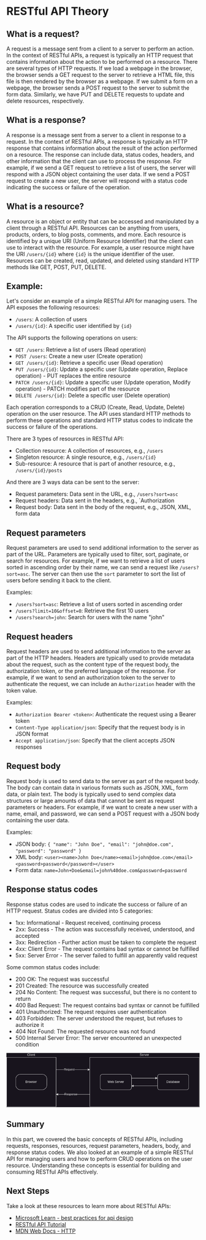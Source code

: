 # RESTful API Theory

## What is a request?

A request is a message sent from a client to a server to perform an action. In the context of RESTful APIs, a request is typically an HTTP request that contains information about the action to be performed on a resource. There are several types of HTTP requests. If we load a webpage in the browser, the browser sends a GET request to the server to retrieve a HTML file, this file is then rendered by the browser as a webpage. If we submit a form on a webpage, the browser sends a POST request to the server to submit the form data. Similarly, we have PUT and DELETE requests to update and delete resources, respectively.

## What is a response?

A response is a message sent from a server to a client in response to a request. In the context of RESTful APIs, a response is typically an HTTP response that contains information about the result of the action performed on a resource. The response can include data, status codes, headers, and other information that the client can use to process the response. For example, if we send a GET request to retrieve a list of users, the server will respond with a JSON object containing the user data. If we send a POST request to create a new user, the server will respond with a status code indicating the success or failure of the operation.

## What is a resource?

A resource is an object or entity that can be accessed and manipulated by a client through a RESTful API. Resources can be anything from users, products, orders, to blog posts, comments, and more. Each resource is identified by a unique URI (Uniform Resource Identifier) that the client can use to interact with the resource. For example, a user resource might have the URI `/users/{id}` where `{id}` is the unique identifier of the user. Resources can be created, read, updated, and deleted using standard HTTP methods like GET, POST, PUT, DELETE.

## Example:

Let's consider an example of a simple RESTful API for managing users. The API exposes the following resources:

- `/users`: A collection of users
- `/users/{id}`: A specific user identified by `{id}`

The API supports the following operations on users:

- `GET /users`: Retrieve a list of users (Read operation)
- `POST /users`: Create a new user (Create operation)
- `GET /users/{id}`: Retrieve a specific user (Read operation)
- `PUT /users/{id}`: Update a specific user (Update operation, Replace operation) - PUT replaces the entire resource
- `PATCH /users/{id}`: Update a specific user (Update operation, Modify operation) - PATCH modifies part of the resource
- `DELETE /users/{id}`: Delete a specific user (Delete operation)

Each operation corresponds to a CRUD (Create, Read, Update, Delete) operation on the user resource. The API uses standard HTTP methods to perform these operations and standard HTTP status codes to indicate the success or failure of the operations.

There are 3 types of resources in RESTful API:

- Collection resource: A collection of resources, e.g., `/users`
- Singleton resource: A single resource, e.g., `/users/{id}`
- Sub-resource: A resource that is part of another resource, e.g., `/users/{id}/posts`

And there are 3 ways data can be sent to the server:

- Request parameters: Data sent in the URL, e.g., `/users?sort=asc`
- Request headers: Data sent in the headers, e.g., `Authorization
- Request body: Data sent in the body of the request, e.g., JSON, XML, form data

## Request parameters

Request parameters are used to send additional information to the server as part of the URL. Parameters are typically used to filter, sort, paginate, or search for resources. For example, if we want to retrieve a list of users sorted in ascending order by their name, we can send a request like `/users?sort=asc`. The server can then use the `sort` parameter to sort the list of users before sending it back to the client.

Examples:

- `/users?sort=asc`: Retrieve a list of users sorted in ascending order
- `/users?limit=10&offset=0`: Retrieve the first 10 users
- `/users?search=john`: Search for users with the name "john"

## Request headers

Request headers are used to send additional information to the server as part of the HTTP headers. Headers are typically used to provide metadata about the request, such as the content type of the request body, the authorization token, or the preferred language of the response. For example, if we want to send an authorization token to the server to authenticate the request, we can include an `Authorization` header with the token value.

Examples:

- `Authorization Bearer <token>`: Authenticate the request using a Bearer token
- `Content-Type application/json`: Specify that the request body is in JSON format
- `Accept application/json`: Specify that the client accepts JSON responses

## Request body

Request body is used to send data to the server as part of the request body. The body can contain data in various formats such as JSON, XML, form data, or plain text. The body is typically used to send complex data structures or large amounts of data that cannot be sent as request parameters or headers. For example, if we want to create a new user with a name, email, and password, we can send a POST request with a JSON body containing the user data.

Examples:

- JSON body: `{ "name": "John Doe", "email": "john@doe.com", "password": "password" }`
- XML body: `<user><name>John Doe</name><email>john@doe.com</email><password>password</password></user>`
- Form data: `name=John+Doe&email=john%40doe.com&password=password`

## Response status codes

Response status codes are used to indicate the success or failure of an HTTP request. Status codes are divided into 5 categories:

- 1xx: Informational - Request received, continuing process
- 2xx: Success - The action was successfully received, understood, and accepted
- 3xx: Redirection - Further action must be taken to complete the request
- 4xx: Client Error - The request contains bad syntax or cannot be fulfilled
- 5xx: Server Error - The server failed to fulfill an apparently valid request

Some common status codes include:

- 200 OK: The request was successful
- 201 Created: The resource was successfully created
- 204 No Content: The request was successful, but there is no content to return
- 400 Bad Request: The request contains bad syntax or cannot be fulfilled
- 401 Unauthorized: The request requires user authentication
- 403 Forbidden: The server understood the request, but refuses to authorize it
- 404 Not Found: The requested resource was not found
- 500 Internal Server Error: The server encountered an unexpected condition

![RESTful API Example](images/restful-api-example.png)

## Summary

In this part, we covered the basic concepts of RESTful APIs, including requests, responses, resources, request parameters, headers, body, and response status codes. We also looked at an example of a simple RESTful API for managing users and how to perform CRUD operations on the user resource. Understanding these concepts is essential for building and consuming RESTful APIs effectively.

## Next Steps

Take a look at these resources to learn more about RESTful APIs:

- [Microsoft Learn - best practices for api design ](https://learn.microsoft.com/en-us/azure/architecture/best-practices/api-design)
- [RESTful API Tutorial](https://restfulapi.net/)
- [MDN Web Docs - HTTP](https://developer.mozilla.org/en-US/docs/Web/HTTP)
